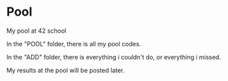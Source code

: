 # Pool
My pool at 42 school

In the "POOL" folder, there is all my pool codes.

In the "ADD" folder, there is everything i couldn't do, or everything i missed.

My results at the pool will be posted later.
